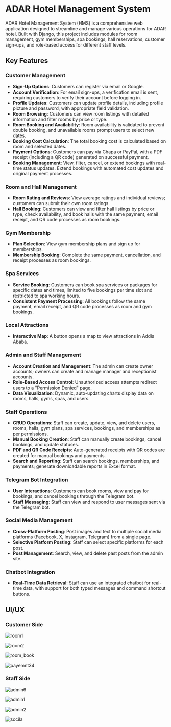 # ADAR Hotel Management System

ADAR Hotel Management System (HMS) is a comprehensive web application designed to streamline and manage various operations for ADAR hotel. Built with Django, this project includes modules for room management, gym memberships, spa bookings, hall reservations, customer sign-ups, and role-based access for different staff levels.

## Key Features

### Customer Management
- **Sign-Up Options**: Customers can register via email or Google.
- **Account Verification**: For email sign-ups, a verification email is sent, requiring customers to verify their account before logging in.
- **Profile Updates**: Customers can update profile details, including profile picture and password, with appropriate field validation.
- **Room Browsing**: Customers can view room listings with detailed information and filter rooms by price or type.
- **Room Booking and Availability**: Room availability is validated to prevent double booking, and unavailable rooms prompt users to select new dates.
- **Booking Cost Calculation**: The total booking cost is calculated based on room and selected dates.
- **Payment Options**: Customers can pay via Chapa or PayPal, with a PDF receipt (including a QR code) generated on successful payment.
- **Booking Management**: View, filter, cancel, or extend bookings with real-time status updates. Extend bookings with automated cost updates and original payment processes.

### Room and Hall Management
- **Room Rating and Reviews**: View average ratings and individual reviews; customers can submit their own room ratings.
- **Hall Booking**: Customers can view and filter hall listings by price or type, check availability, and book halls with the same payment, email receipt, and QR code processes as room bookings.

### Gym Membership
- **Plan Selection**: View gym membership plans and sign up for memberships.
- **Membership Booking**: Complete the same payment, cancellation, and receipt processes as room bookings.

### Spa Services
- **Service Booking**: Customers can book spa services or packages for specific dates and times, limited to five bookings per time slot and restricted to spa working hours.
- **Consistent Payment Processing**: All bookings follow the same payment, email receipt, and QR code processes as room and gym bookings.

### Local Attractions
- **Interactive Map**: A button opens a map to view attractions in Addis Ababa.

### Admin and Staff Management
- **Account Creation and Management**: The admin can create owner accounts; owners can create and manage manager and receptionist accounts.
- **Role-Based Access Control**: Unauthorized access attempts redirect users to a "Permission Denied" page.
- **Data Visualization**: Dynamic, auto-updating charts display data on rooms, halls, gyms, spas, and users.

### Staff Operations
- **CRUD Operations**: Staff can create, update, view, and delete users, rooms, halls, gym plans, spa services, bookings, and memberships as per permissions.
- **Manual Booking Creation**: Staff can manually create bookings, cancel bookings, and update statuses.
- **PDF and QR Code Receipts**: Auto-generated receipts with QR codes are created for manual bookings and payments.
- **Search and Reporting**: Staff can search bookings, memberships, and payments; generate downloadable reports in Excel format.

### Telegram Bot Integration
- **User Interactions**: Customers can book rooms, view and pay for bookings, and cancel bookings through the Telegram bot.
- **Staff Messaging**: Staff can view and respond to user messages sent via the Telegram bot.

### Social Media Management
- **Cross-Platform Posting**: Post images and text to multiple social media platforms (Facebook, X, Instagram, Telegram) from a single page.
- **Selective Platform Posting**: Staff can select specific platforms for each post.
- **Post Management**: Search, view, and delete past posts from the admin site.

### Chatbot Integration
- **Real-Time Data Retrieval**: Staff can use an integrated chatbot for real-time data, with support for both typed messages and command shortcut buttons.

## UI/UX
### Customer Side
![room1](https://github.com/user-attachments/assets/1150a936-6304-4e3e-80e3-7905a9d31b60)

![room2](https://github.com/user-attachments/assets/5f3bdd9d-e247-45a2-a086-835a67f54147)

![room_book](https://github.com/user-attachments/assets/4d20eef3-34ea-44a0-a78b-c282f2db2864)

![payemnt34](https://github.com/user-attachments/assets/20d7a66f-c69a-45ac-83e2-ed80c36f739b)

### Staff Side
![admin6](https://github.com/user-attachments/assets/b55090dd-375a-4379-a10e-409d044d7307)

![admin1](https://github.com/user-attachments/assets/b3d95a6b-3758-49af-8ab7-4d99ef2be3e4)

![admin2](https://github.com/user-attachments/assets/0a1d0540-162f-45c2-aea5-707218632d78)

![socila](https://github.com/user-attachments/assets/641f7395-ecff-41d2-a65c-04e467212a48)





